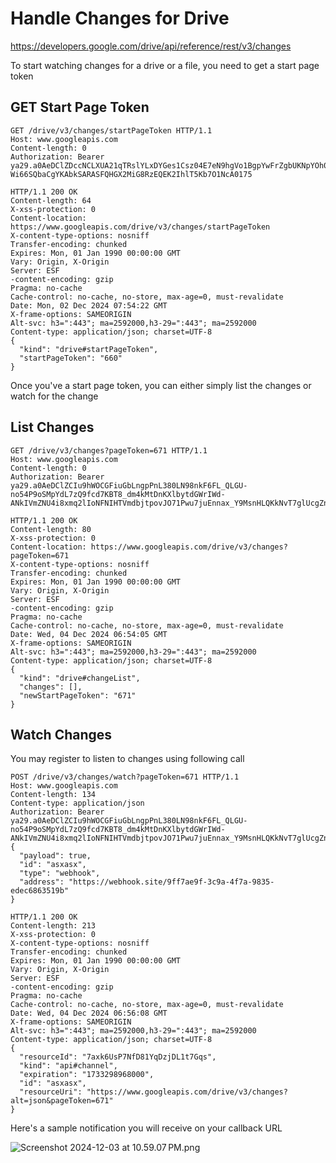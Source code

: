 # Handle Changes for Drive

https://developers.google.com/drive/api/reference/rest/v3/changes

To start watching changes for a drive or a file, you need to get a start page token

## GET Start Page Token

```
GET /drive/v3/changes/startPageToken HTTP/1.1
Host: www.googleapis.com
Content-length: 0
Authorization: Bearer ya29.a0AeDClZDccNCLXUA21qTRslYLxDYGes1Csz04E7eN9hgVo1BgpYwFrZgbUKNpYOh04Br18DLmkUMaRWbr66Vug5gzE6MMSo7EFVOTEIAM86kxa8eOB72QSuNICbhtSDXU8f4_UmzNnNwnkVZSKejStZDQw3Os13u_-Wi66SQbaCgYKAbkSARASFQHGX2MiG8RzEQEK2IhlT5Kb7O1NcA0175
```

```
HTTP/1.1 200 OK
Content-length: 64
X-xss-protection: 0
Content-location: https://www.googleapis.com/drive/v3/changes/startPageToken
X-content-type-options: nosniff
Transfer-encoding: chunked
Expires: Mon, 01 Jan 1990 00:00:00 GMT
Vary: Origin, X-Origin
Server: ESF
-content-encoding: gzip
Pragma: no-cache
Cache-control: no-cache, no-store, max-age=0, must-revalidate
Date: Mon, 02 Dec 2024 07:54:22 GMT
X-frame-options: SAMEORIGIN
Alt-svc: h3=":443"; ma=2592000,h3-29=":443"; ma=2592000
Content-type: application/json; charset=UTF-8
{
  "kind": "drive#startPageToken", 
  "startPageToken": "660"
}
```

Once you've a start page token, you can either simply list the changes or watch for the change

## List Changes
```
GET /drive/v3/changes?pageToken=671 HTTP/1.1
Host: www.googleapis.com
Content-length: 0
Authorization: Bearer ya29.a0AeDClZCIu9hWOCGFiuGbLngpPnL380LN98nkF6FL_QLGU-no54P9oSMpYdL7zQ9fcd7KBT8_dm4kMtDnKXlbytdGWrIWd-ANkIVmZNU4i8xmq2lIoNFNIHTVmdbjtpovJO71Pwu7juEnnax_Y9MsnHLQKkNvT7glUcgZnAsPaCgYKAbASARASFQHGX2MixpBO6jUjNoNXohA1HnOasg0175
```

```
HTTP/1.1 200 OK
Content-length: 80
X-xss-protection: 0
Content-location: https://www.googleapis.com/drive/v3/changes?pageToken=671
X-content-type-options: nosniff
Transfer-encoding: chunked
Expires: Mon, 01 Jan 1990 00:00:00 GMT
Vary: Origin, X-Origin
Server: ESF
-content-encoding: gzip
Pragma: no-cache
Cache-control: no-cache, no-store, max-age=0, must-revalidate
Date: Wed, 04 Dec 2024 06:54:05 GMT
X-frame-options: SAMEORIGIN
Alt-svc: h3=":443"; ma=2592000,h3-29=":443"; ma=2592000
Content-type: application/json; charset=UTF-8
{
  "kind": "drive#changeList", 
  "changes": [], 
  "newStartPageToken": "671"
}
```

## Watch Changes
You may register to listen to changes using following call

```
POST /drive/v3/changes/watch?pageToken=671 HTTP/1.1
Host: www.googleapis.com
Content-length: 134
Content-type: application/json
Authorization: Bearer ya29.a0AeDClZCIu9hWOCGFiuGbLngpPnL380LN98nkF6FL_QLGU-no54P9oSMpYdL7zQ9fcd7KBT8_dm4kMtDnKXlbytdGWrIWd-ANkIVmZNU4i8xmq2lIoNFNIHTVmdbjtpovJO71Pwu7juEnnax_Y9MsnHLQKkNvT7glUcgZnAsPaCgYKAbASARASFQHGX2MixpBO6jUjNoNXohA1HnOasg0175
{
  "payload": true,
  "id": "asxasx",
  "type": "webhook",
  "address": "https://webhook.site/9ff7ae9f-3c9a-4f7a-9835-edec6863519b"
}
```

```
HTTP/1.1 200 OK
Content-length: 213
X-xss-protection: 0
X-content-type-options: nosniff
Transfer-encoding: chunked
Expires: Mon, 01 Jan 1990 00:00:00 GMT
Vary: Origin, X-Origin
Server: ESF
-content-encoding: gzip
Pragma: no-cache
Cache-control: no-cache, no-store, max-age=0, must-revalidate
Date: Wed, 04 Dec 2024 06:56:08 GMT
X-frame-options: SAMEORIGIN
Alt-svc: h3=":443"; ma=2592000,h3-29=":443"; ma=2592000
Content-type: application/json; charset=UTF-8
{
  "resourceId": "7axk6UsP7NfD81YqDzjDL1t7Gqs", 
  "kind": "api#channel", 
  "expiration": "1733298968000", 
  "id": "asxasx", 
  "resourceUri": "https://www.googleapis.com/drive/v3/changes?alt=json&pageToken=671"
}
```

Here's a sample notification you will receive on your callback URL

![Screenshot 2024-12-03 at 10.59.07 PM.png](..%2F..%2F..%2F..%2F..%2Fvar%2Ffolders%2F35%2Fm9q7yfn92379ljh3blxzzw0c0000gn%2FT%2FTemporaryItems%2FNSIRD_screencaptureui_20q4I0%2FScreenshot%202024-12-03%20at%2010.59.07%E2%80%AFPM.png)